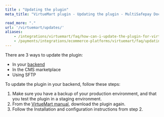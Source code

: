 ```yaml
---
title : "Updating the plugin"
meta_title: "VirtueMart plugin - Updating the plugin - MultiSafepay Docs"

read_more: "."
url: '/virtuemart/updates/'
aliases: 
    - /integrations/virtuemart/faq/how-can-i-update-the-plugin-for-virtuemart/
    - /payments/integrations/ecommerce-platforms/virtuemart/faq/updating-the-plugin/
---
```


There are 3 ways to update the plugin:

- In your [backend](/getting-started/glossary/#backend)
- In the CMS marketplace 
- Using SFTP

To update the plugin in your backend, follow these steps:

1. Make sure you have a backup of your production environment, and that you test the plugin in a staging environment.
2. From the [VirtueMart manual](/integrations/virtuemart/manual), download the plugin again.
3. Follow the Installation and configuration instructions from step 2.